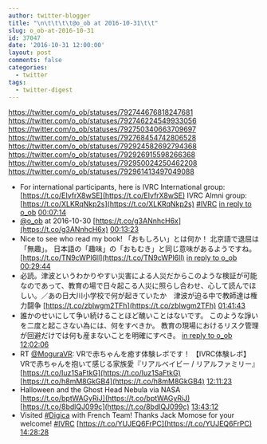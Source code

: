 ```yaml
---
author: twitter-blogger
title: "\n\t\t\t\t@o_ob at 2016-10-31\t\t"
slug: o_ob-at-2016-10-31
id: 37047
date: '2016-10-31 12:00:00'
layout: post
comments: false
categories:
  - twitter
tags:
  - twitter-digest
---
```


https://twitter.com/o_ob/statuses/792744676818247681 https://twitter.com/o_ob/statuses/792746224549933056 https://twitter.com/o_ob/statuses/792750340663709697 https://twitter.com/o_ob/statuses/792768454742806528 https://twitter.com/o_ob/statuses/792924582692794368 https://twitter.com/o_ob/statuses/792926915598266368 https://twitter.com/o_ob/statuses/792950024250462208 https://twitter.com/o_ob/statuses/792961413497049088  

*   For international participants, here is IVRC International group: [https://t.co/EIvfrX8wSE](https://t.co/EIvfrX8wSE) IVRC Almni group: [https://t.co/XLKRqNkp2s](https://t.co/XLKRqNkp2s) [#IVRC](https://twitter.com/search?q=%23IVRC&src=hash) [in reply to o_ob](https://twitter.com/o_ob/statuses/792739910272770048) [00:07:14](https://twitter.com/o_ob/statuses/792744676818247681)
*   [@o_ob](https://twitter.com/o_ob) at 2016-10-30 [https://t.co/g3ANnhcH6x](https://t.co/g3ANnhcH6x) [00:13:23](https://twitter.com/o_ob/statuses/792746224549933056)
*   Nice to see who read my book! 「おもしろい」とは何か！ 北京語で退屈は「無趣」。 日本語の「趣味」の「おもむき」と同じ意味があるようですね。 [https://t.co/TN9cWPl6ll](https://t.co/TN9cWPl6ll) [in reply to o_ob](https://twitter.com/o_ob/statuses/792351570390163456) [00:29:44](https://twitter.com/o_ob/statuses/792750340663709697)
*   必読。津波というわかりやすい災害による人災だからこのような検証が可能なのであって、教育の場で日々起こる人災に照らし合わせ、心して読んでほしい。／あの日大川小学校で何が起きていたか　津波が迫る中で教師達は権力闘争 [https://t.co/zblwgm2TFh](https://t.co/zblwgm2TFh) [01:41:43](https://twitter.com/o_ob/statuses/792768454742806528)
*   誰かのせいにして争い続けることほど醜いことはないです。 このような諍いを二度と起こさない為には、何をすべきか。 教育の現場におけるリスク管理が回避だけでは何も産まないことを明確にすべき。 [in reply to o_ob](https://twitter.com/o_ob/statuses/792768454742806528) [12:02:06](https://twitter.com/o_ob/statuses/792924582692794368)
*   RT [@MoguraVR](https://twitter.com/MoguraVR): VRで赤ちゃんを癒す体験レポです！ 【IVRC体験レポ】VRで赤ちゃんを抱いて感じる家族愛『リアルベイビー / リアルファミリー』 [https://t.co/Iuz1SaFtkG](https://t.co/Iuz1SaFtkG) [https://t.co/h8mM8GkGB4](https://t.co/h8mM8GkGB4) [12:11:23](https://twitter.com/o_ob/statuses/792926915598266368)
*   Halloween and the Ghost Head Nebula via NASA [https://t.co/bptWAGyRiJ](https://t.co/bptWAGyRiJ) [https://t.co/8bdlQJ099c](https://t.co/8bdlQJ099c) [13:43:12](https://twitter.com/o_ob/statuses/792950024250462208)
*   Visited [#Digica](https://twitter.com/search?q=%23Digica&src=hash) with French Team! Thanks Jack Momose for your welcome! [#IVRC](https://twitter.com/search?q=%23IVRC&src=hash) [https://t.co/YUJEQ6FrPC](https://t.co/YUJEQ6FrPC) [14:28:28](https://twitter.com/o_ob/statuses/792961413497049088)